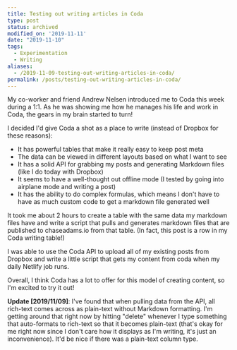 ```yaml
---
title: Testing out writing articles in Coda
type: post
status: archived
modified_on: '2019-11-11'
date: "2019-11-10"
tags:
  - Experimentation
  - Writing
aliases:
  - /2019-11-09-testing-out-writing-articles-in-coda/
permalink: /posts/testing-out-writing-articles-in-coda/
---
```




My co-worker and friend Andrew Nelsen introduced me to Coda this week during a 1:1. As he was showing me how he manages his life and work in Coda, the gears in my brain started to turn!

I decided I'd give Coda a shot as a place to write (instead of Dropbox for these reasons):

- It has powerful tables that make it really easy to keep post meta
- The data can be viewed in different layouts based on what I want to see
- It has a solid API for grabbing my posts and generating Markdown files (like I do today with Dropbox)
- It seems to have a well-thought out offline mode (I tested by going into airplane mode and writing a post)
- It has the ability to do complex formulas, which means I don't have to have as much custom code to get a markdown file generated well

It took me about 2 hours to create a table with the same data my markdown files have and write a script that pulls and generates markdown files that are published to chaseadams.io from that table. (In fact, this post is a row in my Coda writing table!)

I was able to use the Coda API to upload all of my existing posts from Dropbox and write a little script that gets my content from coda when my daily Netlify job runs.

Overall, I think Coda has a lot to offer for this model of creating content, so I'm excited to try it out!

**Update [2019/11/09]**: I've found that when pulling data from the API, all rich-text comes across as plain-text without Markdown formatting. I'm getting around that right now by hitting "delete" whenever I type something that auto-formats to rich-text so that it becomes plain-text (that's okay for me right now since I don't care how it displays as I'm writing, it's just an inconvenience). It'd be nice if there was a plain-text column type.
